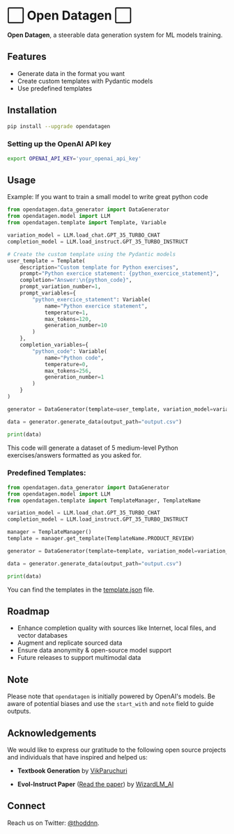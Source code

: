 # ⬜️ Open Datagen ⬜️

**Open Datagen**, a steerable data generation system for ML models training.

## Features

- Generate data in the format you want
- Create custom templates with Pydantic models
- Use predefined templates

## Installation

```bash
pip install --upgrade opendatagen
```

### Setting up the OpenAI API key

```bash
export OPENAI_API_KEY='your_openai_api_key'
```

## Usage

Example: If you want to train a small model to write great python code

```python
from opendatagen.data_generator import DataGenerator
from opendatagen.model import LLM
from opendatagen.template import Template, Variable

variation_model = LLM.load_chat.GPT_35_TURBO_CHAT 
completion_model = LLM.load_instruct.GPT_35_TURBO_INSTRUCT

# Create the custom template using the Pydantic models
user_template = Template(
    description="Custom template for Python exercises",
    prompt="Python exercice statement: {python_exercice_statement}",
    completion="Answer:\n{python_code}",
    prompt_variation_number=1,
    prompt_variables={
        "python_exercice_statement": Variable(
            name="Python exercice statement",
            temperature=1,
            max_tokens=120,
            generation_number=10
        )
    },
    completion_variables={
        "python_code": Variable(
            name="Python code",
            temperature=0,
            max_tokens=256,
            generation_number=1
        )
    }
)

generator = DataGenerator(template=user_template, variation_model=variation_model, completion_model=completion_model)

data = generator.generate_data(output_path="output.csv")

print(data)
```

This code will generate a dataset of 5 medium-level Python exercises/answers formatted as you asked for.

### Predefined Templates:

```python
from opendatagen.data_generator import DataGenerator
from opendatagen.model import LLM
from opendatagen.template import TemplateManager, TemplateName

variation_model = LLM.load_chat.GPT_35_TURBO_CHAT
completion_model = LLM.load_instruct.GPT_35_TURBO_INSTRUCT

manager = TemplateManager()
template = manager.get_template(TemplateName.PRODUCT_REVIEW)

generator = DataGenerator(template=template, variation_model=variation_model, completion_model=completion_model)

data = generator.generate_data(output_path="output.csv")

print(data)
```

You can find the templates in the [template.json](https://github.com/thoddnn/open-datagen/blob/main/opendatagen/files/template.json) file.

## Roadmap 

- Enhance completion quality with sources like Internet, local files, and vector databases
- Augment and replicate sourced data
- Ensure data anonymity & open-source model support
- Future releases to support multimodal data
  
## Note 

Please note that `opendatagen` is initially powered by OpenAI's models. Be aware of potential biases and use the `start_with` and `note` field to guide outputs.

## Acknowledgements

We would like to express our gratitude to the following open source projects and individuals that have inspired and helped us:

- **Textbook Generation** by [VikParuchuri](https://github.com/VikParuchuri/textbook_quality)
  
- **Evol-Instruct Paper** ([Read the paper](https://arxiv.org/abs/2306.08568)) by [WizardLM_AI](https://twitter.com/WizardLM_AI)

## Connect 

Reach us on Twitter: [@thoddnn](https://twitter.com/thoddnn).